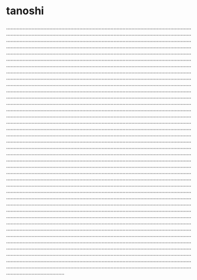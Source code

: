 # tanoshi
...........................................................................................................................................................................................................................................................................................................................................................................................................................................................................................................................................................................................................................................................................................................................................................................................................................................................................................................................................................................................................................................................................................................................................................................................................................................................................................................................................................................................................................................................................................................................................................................................................................................................................................................................................................................................................................................................................................................................................................................................................................................................................................................................................................................................................................................................................................................................................................................................................................................................................................................................................................................................................................................................................................................................................................................................................................................................................................................................................................................................................................................................................................................................................................................................................................................................................................................................................................................................................................................................................................................................................................................................................................................................................................................................................................................................................................................................................................................................................................................................................................................................................................................................................................................................................................................................................................................................................................................................................................................................................................................................................................................................................................................................................................................................................................................................................................................................................................................................................................................................................................................................................